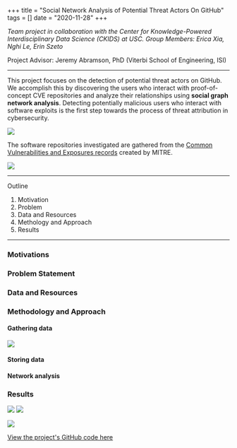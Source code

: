 +++
title = "Social Network Analysis of Potential Threat Actors On GitHub"
tags = []
date = "2020-11-28"
+++

*Team project in collaboration with the Center for Knowledge-Powered Interdisciplinary Data Science (CKIDS) at USC. Group Members: Erica Xia, Nghi Le, Erin Szeto*


Project Advisor: Jeremy Abramson, PhD (Viterbi School of Engineering, ISI)

---

This project focuses on the detection of potential threat actors on GitHub. We accomplish this by discovering the users who interact with proof-of-concept CVE repositories and analyze their relationships using **social graph network analysis**. Detecting potentially malicious users who interact with software exploits is the first step towards the process of threat attribution in cybersecurity. 

![](/images/nw-preview.png)

The software repositories investigated are gathered from the [Common Vulnerabilities and Exposures records](https://cve.mitre.org/index.html) created by MITRE.


![](/images/cve-logo.png)



---

Outline

1. Motivation
2. Problem
3. Data and Resources
4. Methology and Approach
5. Results

---

### Motivations


### Problem Statement



### Data and Resources



### Methodology and Approach

#### Gathering data


![](/images/star-hist.png)

#### Storing data

#### Network analysis




### Results
![](/images/network1.png)
![](/images/network2.png)

![](/images/degree-distrb.png)






[View the project's GitHub code here](https://github.com/github-cve-social-graph/network_graphs)